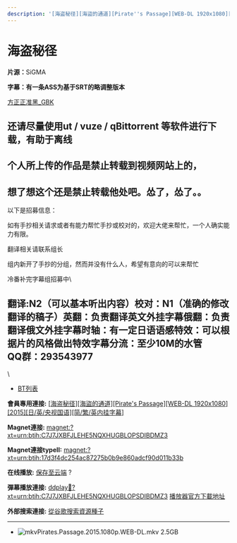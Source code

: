 ```yaml
---
description: '[海盗秘径][海盜的通道][Pirate''s Passage][WEB-DL 1920x1080][2015][日/英/央视国语][简/繁/英内挂字幕]'
---
```


# 海盗秘径

&#x20;**片源：**&#x53;iGMA

**字幕：有一条ASS为基于SRT的略调整版本**

&#x20;

[方正正准黑\_GBK](http://pan.diemoe.net/d/tR6EM2)

&#x20;

&#x20;

## **还请尽量使用ut / vuze / qBittorrent 等软件进行下载，有助于离线**

## &#x20;

## **个人所上传的作品是禁止转载到视频网站上的，**

## **想了想这个还是禁止转载他处吧。怂了，怂了。。**

&#x20;

&#x20;

以下是招募信息：

如有手抄相关请求或者有能力帮忙手抄或校对的，欢迎大佬来帮忙，一个人确实能力有限。

翻译相关请联系组长

组内新开了手抄的分组，然而并没有什么人，希望有意向的可以来帮忙

&#x20;

冷番补完字幕组招募中\



&#x20;

翻译:N2（可以基本听出内容）**校对：N1（准确的修改翻译的稿子）英翻：负责翻译英文外挂字幕俄翻：负责翻译俄文外挂字幕时轴：有一定日语语感特效：可以根据片的风格做出特效字幕分流：至少10M的水管**\
**QQ群：293543977**
-----------------

\


* [BT列表](https://share.dmhy.org/topics/view/483263_Pirate_s_Passage_WEB-DL_1920x1080_2015.html#tabs-1)

**會員專用連接:** [\[海盗秘径\]\[海盜的通道\]\[Pirate's Passage\]\[WEB-DL 1920x1080\]\[2015\]\[日/英/央视国语\]\[简/繁/英内挂字幕\]](https://dl.dmhy.org/2018/02/27/17d3f4dc254ac87275b0b9e860adcf90d011b33b.torrent)

**Magnet連接:** [magnet:?xt=urn:btih:C7J7JXBFJLEHE5NQXHUGBLOPSDIBDMZ3](https://magnet/?xt=urn:btih:C7J7JXBFJLEHE5NQXHUGBLOPSDIBDMZ3\&dn=\&tr=http%3A%2F%2F104.238.198.186%3A8000%2Fannounce\&tr=udp%3A%2F%2F104.238.198.186%3A8000%2Fannounce\&tr=http%3A%2F%2Ftracker.openbittorrent.com%3A80%2Fannounce\&tr=http%3A%2F%2Ftracker.publicbt.com%3A80%2Fannounce\&tr=http%3A%2F%2Ftracker.prq.to%2Fannounce\&tr=http%3A%2F%2Fopen.acgtracker.com%3A1096%2Fannounce\&tr=http%3A%2F%2Ftr.bangumi.moe%3A6969%2Fannounce\&tr=https%3A%2F%2Ft-115.rhcloud.com%2Fonly_for_ylbud\&tr=http%3A%2F%2Fbtfile.sdo.com%3A6961%2Fannounce\&tr=http%3A%2F%2Fexodus.desync.com%3A6969%2Fannounce\&tr=https%3A%2F%2Ftr.bangumi.moe%3A9696%2Fannounce\&tr=http%3A%2F%2Fshare.dmhy.me%2Fannonuce\&tr=http%3A%2F%2Ftracker.kisssub.org%3A2015%2Fannounce\&tr=http%3A%2F%2Fnyaa.tracker.wf%3A7777%2Fannounce\&tr=http%3A%2F%2Fwww.acgsou.com%3A2710%2Fannounce\&tr=http%3A%2F%2Ftracker.acgsou.com%3A2710%2Fannounce\&tr=http%3A%2F%2Fopen.miotracker.com%3A2015%2Fannounce)

**Magnet連接typeII:** [magnet:?xt=urn:btih:17d3f4dc254ac87275b0b9e860adcf90d011b33b](https://magnet/?xt=urn:btih:17d3f4dc254ac87275b0b9e860adcf90d011b33b)

**在线播放:** [保存至云端](https://mypikpak.com/drive/url-checker?url=magnet:?xt=urn:btih:17d3f4dc254ac87275b0b9e860adcf90d011b33b) ?

**彈幕播放連接:** [ddplay:magnet:?xt=urn:btih:C7J7JXBFJLEHE5NQXHUGBLOPSDIBDMZ3](ddplay:magnet:?xt=urn:btih:C7J7JXBFJLEHE5NQXHUGBLOPSDIBDMZ3\&dn=\&tr=http%3A%2F%2F104.238.198.186%3A8000%2Fannounce\&tr=udp%3A%2F%2F104.238.198.186%3A8000%2Fannounce\&tr=http%3A%2F%2Ftracker.openbittorrent.com%3A80%2Fannounce\&tr=http%3A%2F%2Ftracker.publicbt.com%3A80%2Fannounce\&tr=http%3A%2F%2Ftracker.prq.to%2Fannounce\&tr=http%3A%2F%2Fopen.acgtracker.com%3A1096%2Fannounce\&tr=http%3A%2F%2Ftr.bangumi.moe%3A6969%2Fannounce\&tr=https%3A%2F%2Ft-115.rhcloud.com%2Fonly_for_ylbud\&tr=http%3A%2F%2Fbtfile.sdo.com%3A6961%2Fannounce\&tr=http%3A%2F%2Fexodus.desync.com%3A6969%2Fannounce\&tr=https%3A%2F%2Ftr.bangumi.moe%3A9696%2Fannounce\&tr=http%3A%2F%2Fshare.dmhy.me%2Fannonuce\&tr=http%3A%2F%2Ftracker.kisssub.org%3A2015%2Fannounce\&tr=http%3A%2F%2Fnyaa.tracker.wf%3A7777%2Fannounce\&tr=http%3A%2F%2Fwww.acgsou.com%3A2710%2Fannounce\&tr=http%3A%2F%2Ftracker.acgsou.com%3A2710%2Fannounce\&tr=http%3A%2F%2Fopen.miotracker.com%3A2015%2Fannounce) [播放器官方下載地址](http://www.dandanplay.com/?from=dmhy)

**外部搜索連接:** [從谷歌搜索資源種子](https://www.google.com/search?oe=utf-8\&q=17d3f4dc254ac87275b0b9e860adcf90d011b33b)

***

* ![mkv](https://share.dmhy.org/images/icon/mkv.gif)Pirates.Passage.2015.1080p.WEB-DL.mkv 2.5GB
